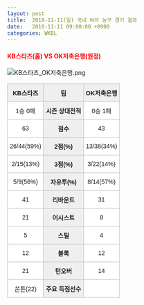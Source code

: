 ```yaml
---
layout: post
title:  2018-11-11(일) 국내 여자 농구 경기 결과
date:   2018-11-11 09:00:00 +0900
categories: WKBL
---
```


#### <span style="color:red"> KB스타즈(홈) VS OK저축은행(원정) </span>
![KB스타즈_OK저축은행.png](../images/wkbl/match/KB스타즈_OK저축은행.png)

<style type="text/css">
.tg  {border-collapse:collapse;border-spacing:0;}
.tg td{font-family:Arial, sans-serif;font-size:14px;padding:10px 5px;border-style:solid;border-width:1px;overflow:hidden;word-break:normal;border-color:#c0c0c0;}
.tg th{font-family:Arial, sans-serif;font-size:14px;font-weight:normal;padding:10px 5px;border-style:solid;border-width:1px;overflow:hidden;word-break:normal;border-color:#c0c0c0;}
.tg .tg-dcpn{background-color:#ffffff;border-color:#c0c0c0;text-align:center;vertical-align:middle}
.tg .tg-txr3{background-color:#ffffff;border-color:#c0c0c0;text-align:center;vertical-align:middle}
.tg .tg-o8le{background-color:#efefef;border-color:#c0c0c0;text-align:center;vertical-align:middle}
.tg .tg-rr9t{font-weight:bold;background-color:#efefef;border-color:#c0c0c0;text-align:center;vertical-align:middle}
.tg .tg-wazi{background-color:#efefef;border-color:#c0c0c0;text-align:center;vertical-align:middle}
</style>

<table class="tg">
  <tr>
    <th class="tg-rr9t">KB스타즈</th>
    <th class="tg-rr9t">팀</th>
    <th class="tg-rr9t">OK저축은행</th>
  </tr>
  <tr>
    <td class="tg-dcpn">1승 0패</td>
    <td class="tg-rr9t">시즌 상대전적</td>
    <td class="tg-dcpn">0승 1패</td>
  </tr>
  <tr>
    <td class="tg-dcpn">63</td>
    <td class="tg-rr9t">점수</td>
    <td class="tg-dcpn">43</td>
  </tr>
  <tr>
    <td class="tg-dcpn">26/44(59%)</td>
    <td class="tg-rr9t">2점(%)</td>
    <td class="tg-dcpn">13/38(34%)</td>
  </tr>
  <tr>
    <td class="tg-dcpn">2/15(13%)</td>
    <td class="tg-rr9t">3점(%)</td>
    <td class="tg-dcpn">3/22(14%)</td>
  </tr>
  <tr>
    <td class="tg-dcpn">5/9(56%)</td>
    <td class="tg-rr9t">자유투(%)</td>
    <td class="tg-dcpn">8/14(57%)</td>
  </tr>
  <tr>
    <td class="tg-dcpn">41</td>
    <td class="tg-rr9t">리바운드</td>
    <td class="tg-dcpn">31</td>
  </tr>
  <tr>
    <td class="tg-dcpn">21</td>
    <td class="tg-rr9t">어시스트</td>
    <td class="tg-dcpn">8</td>
  </tr>
  <tr>
    <td class="tg-dcpn">5</td>
    <td class="tg-rr9t">스틸</td>
    <td class="tg-dcpn">4</td>
  </tr>
  <tr>
    <td class="tg-dcpn">12</td>
    <td class="tg-rr9t">블록</td>
    <td class="tg-dcpn">12</td>
  </tr>
  <tr>
    <td class="tg-dcpn">21</td>
    <td class="tg-rr9t">턴오버</td>
    <td class="tg-dcpn">14</td>
  </tr>
  <tr>
    <td class="tg-dcpn">쏜튼(22)</td>
    <td class="tg-rr9t">주요 득점선수</td>
    <td class="tg-dcpn"></td>
  </tr>
</table>
